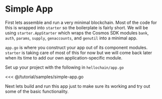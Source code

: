 # Simple App

First lets assemble and run a very minimal blockchain. Most of the code for this is wrapped into `starter` so the boilerplate is fairly short. We will be using `starter.AppStarter` which wraps the Cosmos SDK modules `bank`, `auth`, `params`, `supply`, `genaccounts`, and `genutil` into a minimal app.

`app.go` is where you construct your app out of its component modules. `starter` is taking care of most of this for now but we will come back later when its time to add our own application-specific module.

Set up your project with the following in `hellochain/app.go`

<<< @/tutorial/samples/simple-app.go

Next lets build and run this app just to make sure its working and try out some of the basic functionality.
